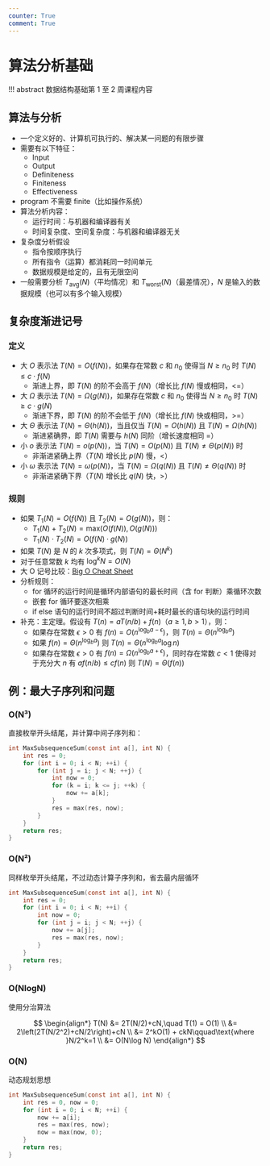 ```yaml
---
counter: True
comment: True
---
```


# 算法分析基础

!!! abstract
    数据结构基础第 1 至 2 周课程内容

## 算法与分析

- 一个定义好的、计算机可执行的、解决某一问题的有限步骤
- 需要有以下特征：
    - Input
    - Output
    - Definiteness
    - Finiteness
    - Effectiveness
- program 不需要 finite（比如操作系统）
- 算法分析内容：
    - 运行时间：与机器和编译器有关
    - 时间复杂度、空间复杂度：与机器和编译器无关
- 复杂度分析假设
    - 指令按顺序执行
    - 所有指令（运算）都消耗同一时间单元
    - 数据规模是给定的，且有无限空间
- 一般需要分析 $T_{\mathrm{avg}}(N)$（平均情况）和 $T_{\mathrm{worst}}(N)$（最差情况），$N$ 是输入的数据规模（也可以有多个输入规模）

## 复杂度渐进记号
### 定义
- 大 $O$ 表示法 $T(N) = O(f(N))$，如果存在常数 $c$ 和 $n_0$ 使得当 $N\geq n_0$ 时 $T(N)\leq c\cdot f(N)$
    - 渐进上界，即 $T(N)$ 的阶不会高于 $f(N)$（增长比 $f(N)$ 慢或相同，<=）
- 大 $\Omega$ 表示法 $T(N) = \Omega(g(N))$，如果存在常数 $c$ 和 $n_0$ 使得当 $N\geq n_0$ 时 $T(N)\geq c\cdot g(N)$
    - 渐进下界，即 $T(N)$ 的阶不会低于 $f(N)$（增长比 $f(N)$ 快或相同，>=） 
- 大 $\Theta$ 表示法 $T(N) = \Theta(h(N))$，当且仅当 $T(N) = O(h(N))$ 且 $T(N) = \Omega(h(N))$
    - 渐进紧确界，即 $T(N)$ 需要与 $h(N)$ 同阶（增长速度相同 =）
- 小 $o$ 表示法 $T(N) = o(p(N))$，当 $T(N) = O(p(N))$ 且 $T(N)\ne \Theta(p(N))$ 时
    - 非渐进紧确上界（$T(N)$ 增长比 $p(N)$ 慢，<）
- 小 $\omega$ 表示法 $T(N) = \omega(p(N))$，当 $T(N) = \Omega(q(N))$ 且 $T(N)\ne \Theta(q(N))$ 时
    - 非渐进紧确下界（$T(N)$ 增长比 $q(N)$ 快，>）

### 规则
- 如果 $T_1(N) = O(f(N))$ 且 $T_2(N) = O(g(N))$，则：
    - $T_1(N) + T_2(N) = \mathrm{max}(O(f(N)), O(g(N)))$
    - $T_1(N)\cdot T_2(N) = O(f(N)\cdot g(N))$
- 如果 $T(N)$ 是 $N$ 的 $k$ 次多项式，则 $T(N) = \Theta(N^k)$
- 对于任意常数 $k$ 均有 $\log^kN = O(N)$
- 大 O 记号比较：[Big O Cheat Sheet](https://www.bigocheatsheet.com/)
- 分析规则：
    - for 循环的运行时间是循环内部语句的最长时间（含 for 判断）乘循环次数
    - 嵌套 for 循环要逐次相乘
    - if else 语句的运行时间不超过判断时间+耗时最长的语句块的运行时间
- 补充：主定理。假设有 $T(n) = aT(n/b)+f(n)$（$a\geq 1, b>1$），则：
    - 如果存在常数 $\epsilon > 0$ 有 $f(n) = O(n^{\log_ba-\epsilon})$，则 $T(n) = \Theta(n^{\log_ba})$
    - 如果 $f(n) = \Theta(n^{\log_ba})$ 则 $T(n) = \Theta(n^{\log_ba}\log n)$
    - 如果存在常数 $\epsilon > 0$ 有 $f(n) = \Omega(n^{\log_ba+\epsilon})$，同时存在常数 $c<1$ 使得对于充分大 $n$ 有 $af(n/b)\leq cf(n)$ 则 $T(N) = \Theta(f(n))$

## 例：最大子序列和问题
### O(N³)
直接枚举开头结尾，并计算中间子序列和：
```c 
int MaxSubsequenceSum(const int a[], int N) {
    int res = 0;
    for (int i = 0; i < N; ++i) {
        for (int j = i; j < N; ++j) {
            int now = 0;
            for (k = i; k <= j; ++k) {
                now += a[k];
            }
            res = max(res, now);
        }
    }
    return res;
} 
```
### O(N²)
同样枚举开头结尾，不过动态计算子序列和，省去最内层循环
```c
int MaxSubsequenceSum(const int a[], int N) {
    int res = 0;
    for (int i = 0; i < N; ++i) {
        int now = 0;
        for (int j = i; j < N; ++j) {
            now += a[j];
            res = max(res, now);
        }
    }
    return res;
}
```
### O(NlogN)
使用分治算法

$$
\begin{align*}
T(N) &= 2T(N/2)+cN,\quad T(1) = O(1) \\
&= 2\left(2T(N/2^2)+cN/2\right)+cN \\
&= 2^kO(1) + ckN\qquad\text{where }N/2^k=1 \\
&= O(N\log N)
\end{align*}
$$

### O(N)
动态规划思想
```c
int MaxSubsequenceSum(const int a[], int N) {
    int res = 0, now = 0;
    for (int i = 0; i < N; ++i) {
        now += a[i];
        res = max(res, now);
        now = max(now, 0);
    }
    return res;
}
```